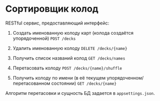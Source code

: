 # Сортировщик колод

RESTful сервис, предоставляющий интерфейc:

1. Создать именованную колоду карт (колода создаётся упорядоченной)
    ```POST /decks```

2. Удалить именованную колоду
    ```DELETE /decks/{name}```

3. Получить список названий колод
    ```GET /decks/names```

4. Перетасовать колоду
    ```POST /decks/{name}/shuffle```

5. Получить колоду по имени (в её текущем упорядоченном/перетасованном состоянии)
    ```GET /decks/{name}```


Алгоритм перетасовки и сущность БД задается в ```appsettings.json```.